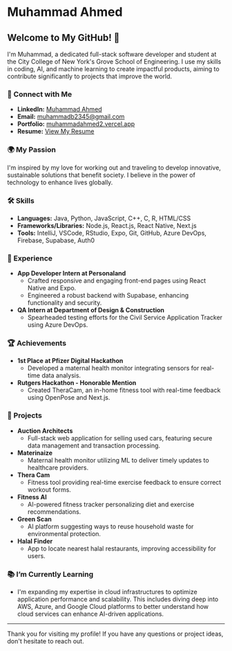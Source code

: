 # Muhammad Ahmed

## Welcome to My GitHub! 👋

I'm Muhammad, a dedicated full-stack software developer and student at the City College of New York's Grove School of Engineering. I use my skills in coding, AI, and machine learning to create impactful products, aiming to contribute significantly to projects that improve the world.

### 🤝 Connect with Me
- **LinkedIn:** [Muhammad Ahmed](https://linkedin.com/in/muhammad-a-67356b205)
- **Email:** [muhammadb2345@gmail.com](mailto:muhammadb2345@gmail.com)
- **Portfolio:** [muhammadahmed2.vercel.app](https://muhammadahmed2.vercel.app/#home)
- **Resume:** [View My Resume](https://drive.google.com/file/d/1IgKR1tImxgNzZfOnz9ePatnBbyGfpk3U/view?usp=drive_link)


### 🌍 My Passion
I'm inspired by my love for working out and traveling to develop innovative, sustainable solutions that benefit society. I believe in the power of technology to enhance lives globally.

### 🛠 Skills
- **Languages:** Java, Python, JavaScript, C++, C, R, HTML/CSS
- **Frameworks/Libraries:** Node.js, React.js, React Native, Next.js
- **Tools:** IntelliJ, VSCode, RStudio, Expo, Git, GitHub, Azure DevOps, Firebase, Supabase, Auth0

### 💼 Experience
- **App Developer Intern at Personaland**
  - Crafted responsive and engaging front-end pages using React Native and Expo.
  - Engineered a robust backend with Supabase, enhancing functionality and security.
- **QA Intern at Department of Design & Construction**
  - Spearheaded testing efforts for the Civil Service Application Tracker using Azure DevOps.

### 🏆 Achievements
- **1st Place at Pfizer Digital Hackathon**
  - Developed a maternal health monitor integrating sensors for real-time data analysis.
- **Rutgers Hackathon - Honorable Mention**
  - Created TheraCam, an in-home fitness tool with real-time feedback using OpenPose and Next.js.

### 🌟 Projects
- **Auction Architects**
  - Full-stack web application for selling used cars, featuring secure data management and transaction processing.
- **Materinaize**
  - Maternal health monitor utilizing ML to deliver timely updates to healthcare providers.
- **Thera Cam**
  - Fitness tool providing real-time exercise feedback to ensure correct workout forms.
- **Fitness AI**
  - AI-powered fitness tracker personalizing diet and exercise recommendations.
- **Green Scan**
  - AI platform suggesting ways to reuse household waste for environmental protection.
- **Halal Finder**
  - App to locate nearest halal restaurants, improving accessibility for users.

### 📚 I’m Currently Learning
- I'm expanding my expertise in cloud infrastructures to optimize application performance and scalability. This includes diving deep into AWS, Azure, and Google Cloud platforms to better understand how cloud services can enhance AI-driven applications.

---

Thank you for visiting my profile! If you have any questions or project ideas, don't hesitate to reach out.


